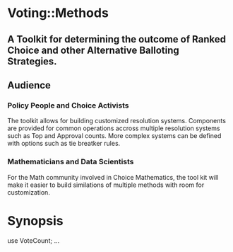 # Voting::Methods

## A Toolkit for determining the outcome of Ranked Choice and other Alternative Balloting Strategies.

## Audience

### Policy People and Choice Activists

The toolkit allows for building customized resolution systems. Components are provided for common operations accross multiple resolution systems such as Top and Approval counts. More complex systems can be defined with options such as tie breatker rules.

### Mathematicians and Data Scientists

For the Math community involved in Choice Mathematics, the tool kit will make it easier to build similations of multiple methods with room for customization.

# Synopsis

use VoteCount;
...
